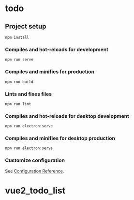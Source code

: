 # todo

## Project setup
```
npm install
```

### Compiles and hot-reloads for development
```
npm run serve
```

### Compiles and minifies for production
```
npm run build
```

### Lints and fixes files
```
npm run lint
```

### Compiles and hot-reloads for desktop development
```
npm run electron:serve
```

### Compiles and minifies for desktop production
```
npm run electron:serve
```

### Customize configuration
See [Configuration Reference](https://cli.vuejs.org/config/).
# vue2_todo_list

